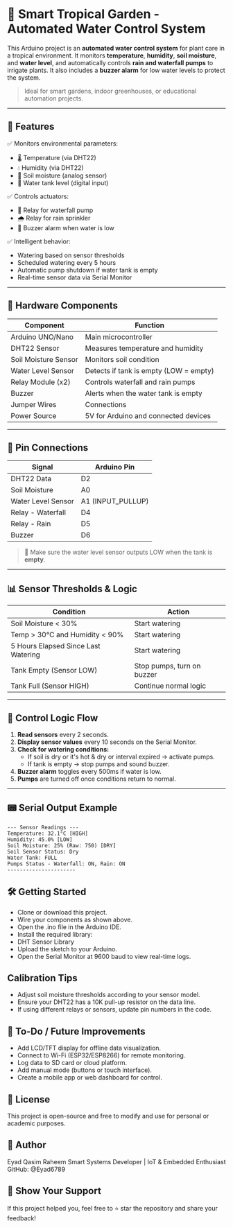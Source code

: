 # 🌿 Smart Tropical Garden - Automated Water Control System

This Arduino project is an **automated water control system** for plant care in a tropical environment. It monitors **temperature**, **humidity**, **soil moisture**, and **water level**, and automatically controls **rain and waterfall pumps** to irrigate plants. It also includes a **buzzer alarm** for low water levels to protect the system.

> Ideal for smart gardens, indoor greenhouses, or educational automation projects.

---

## 🔧 Features

✅ Monitors environmental parameters:  
- 🌡️ Temperature (via DHT22)  
- 💧 Humidity (via DHT22)  
- 🌱 Soil moisture (analog sensor)  
- 🚰 Water tank level (digital input)

✅ Controls actuators:  
- 🌊 Relay for waterfall pump  
- 🌧️ Relay for rain sprinkler  
- 🚨 Buzzer alarm when water is low

✅ Intelligent behavior:  
- Watering based on sensor thresholds  
- Scheduled watering every 5 hours  
- Automatic pump shutdown if water tank is empty  
- Real-time sensor data via Serial Monitor  

---

## 🧰 Hardware Components

| Component             | Function                                |
|----------------------|------------------------------------------|
| Arduino UNO/Nano     | Main microcontroller                     |
| DHT22 Sensor         | Measures temperature and humidity        |
| Soil Moisture Sensor | Monitors soil condition                  |
| Water Level Sensor   | Detects if tank is empty (LOW = empty)   |
| Relay Module (x2)    | Controls waterfall and rain pumps        |
| Buzzer               | Alerts when the water tank is empty      |
| Jumper Wires         | Connections                              |
| Power Source         | 5V for Arduino and connected devices     |

---

## 🔌 Pin Connections

| Signal             | Arduino Pin |
|--------------------|-------------|
| DHT22 Data         | D2          |
| Soil Moisture      | A0          |
| Water Level Sensor | A1 (INPUT_PULLUP) |
| Relay - Waterfall  | D4          |
| Relay - Rain       | D5          |
| Buzzer             | D6          |

> 📝 Make sure the water level sensor outputs LOW when the tank is **empty**.

---

## 📊 Sensor Thresholds & Logic

| Condition                                  | Action                              |
|-------------------------------------------|-------------------------------------|
| Soil Moisture < 30%                       | Start watering                      |
| Temp > 30°C and Humidity < 90%            | Start watering                      |
| 5 Hours Elapsed Since Last Watering       | Start watering                      |
| Tank Empty (Sensor LOW)                   | Stop pumps, turn on buzzer          |
| Tank Full (Sensor HIGH)                   | Continue normal logic               |

---

## 🧠 Control Logic Flow

1. **Read sensors** every 2 seconds.
2. **Display sensor values** every 10 seconds on the Serial Monitor.
3. **Check for watering conditions:**
   - If soil is dry or it's hot & dry or interval expired → activate pumps.
   - If tank is empty → stop pumps and sound buzzer.
4. **Buzzer alarm** toggles every 500ms if water is low.
5. **Pumps** are turned off once conditions return to normal.

---

## 📟 Serial Output Example

```text
--- Sensor Readings ---
Temperature: 32.1°C [HIGH]
Humidity: 45.0% [LOW]
Soil Moisture: 25% (Raw: 750) [DRY]
Soil Sensor Status: Dry
Water Tank: FULL
Pumps Status - Waterfall: ON, Rain: ON
----------------------
```

## 🛠️ Getting Started

- Clone or download this project.
- Wire your components as shown above.
- Open the .ino file in the Arduino IDE.
- Install the required library:
- DHT Sensor Library
- Upload the sketch to your Arduino.
- Open the Serial Monitor at 9600 baud to view real-time logs.

##  Calibration Tips
- Adjust soil moisture thresholds according to your sensor model.
- Ensure your DHT22 has a 10K pull-up resistor on the data line.
- If using different relays or sensors, update pin numbers in the code.

## 📌 To-Do / Future Improvements
- Add LCD/TFT display for offline data visualization.
- Connect to Wi-Fi (ESP32/ESP8266) for remote monitoring.
- Log data to SD card or cloud platform.
- Add manual mode (buttons or touch interface).
- Create a mobile app or web dashboard for control.

## 📜 License
This project is open-source and free to modify and use for personal or academic purposes.

## 👤 Author
Eyad Qasim Raheem
Smart Systems Developer | IoT & Embedded Enthusiast
GitHub: @Eyad6789

## 🌟 Show Your Support
If this project helped you, feel free to ⭐️ star the repository and share your feedback!
